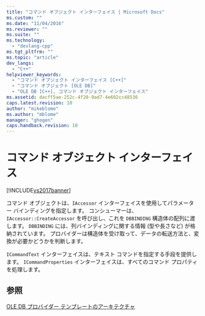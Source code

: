 ```yaml
---
title: "コマンド オブジェクト インターフェイス | Microsoft Docs"
ms.custom: ""
ms.date: "11/04/2016"
ms.reviewer: ""
ms.suite: ""
ms.technology: 
  - "devlang-cpp"
ms.tgt_pltfrm: ""
ms.topic: "article"
dev_langs: 
  - "C++"
helpviewer_keywords: 
  - "コマンド オブジェクト インターフェイス [C++]"
  - "コマンド オブジェクト [OLE DB]"
  - "OLE DB [C++], コマンド オブジェクト インターフェイス"
ms.assetid: dacff5ae-252c-4f20-9ad7-4e602cc48536
caps.latest.revision: 10
author: "mikeblome"
ms.author: "mblome"
manager: "ghogen"
caps.handback.revision: 10
---
```

# コマンド オブジェクト インターフェイス
[!INCLUDE[vs2017banner](../../assembler/inline/includes/vs2017banner.md)]

コマンド オブジェクトは、`IAccessor` インターフェイスを使用してパラメーター バインディングを指定します。  コンシューマーは、`IAccessor::CreateAccessor` を呼び出し、これを `DBBINDING` 構造体の配列に渡します。  `DBBINDING` には、列バインディングに関する情報 \(型や長さなど\) が格納されています。  プロバイダーは構造体を受け取って、データの転送方法と、変換が必要かどうかを判断します。  
  
 `ICommandText` インターフェイスは、テキスト コマンドを指定する手段を提供します。  `ICommandProperties` インターフェイスは、すべてのコマンド プロパティを処理します。  
  
## 参照  
 [OLE DB プロバイダー テンプレートのアーキテクチャ](../../data/oledb/ole-db-provider-template-architecture.md)